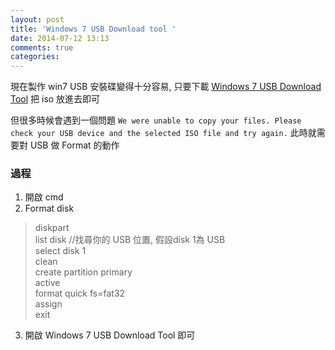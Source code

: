 ```yaml
---
layout: post
title: 'Windows 7 USB Download tool '
date: 2014-07-12 13:13
comments: true
categories: 
---
```

現在製作 win7 USB 安裝碟變得十分容易, 只要下載 [Windows 7 USB Download Tool](http://images2.store.microsoft.com/prod/clustera/framework/w7udt/1.0/en-us/Windows7-USB-DVD-tool.exe) 把 iso 放進去即可

但很多時候會遇到一個問題 ```We were unable to copy your files. Please check your USB device and the selected ISO file and try again.``` 此時就需要對 USB 做 Format 的動作

### 過程
1. 開啟 cmd
2. Format disk
> diskpart  
list disk //找尋你的 USB 位置, 假設disk 1為 USB  
select disk 1  
clean  
create partition primary  
active  
format quick fs=fat32  
assign  
exit  

3. 開啟 Windows 7 USB Download Tool 即可

